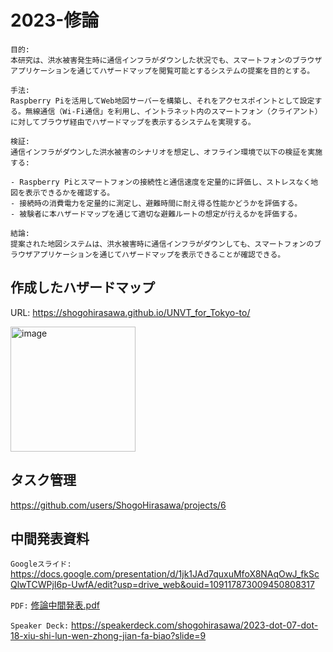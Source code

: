 # 2023-修論
```text
目的:
本研究は、洪水被害発生時に通信インフラがダウンした状況でも、スマートフォンのブラウザアプリケーションを通じてハザードマップを閲覧可能とするシステムの提案を目的とする。

手法:
Raspberry Piを活用してWeb地図サーバーを構築し、それをアクセスポイントとして設定する。無線通信（Wi-Fi通信」を利用し、イントラネット内のスマートフォン（クライアント）に対してブラウザ経由でハザードマップを表示するシステムを実現する。

検証:
通信インフラがダウンした洪水被害のシナリオを想定し、オフライン環境で以下の検証を実施する:

- Raspberry Piとスマートフォンの接続性と通信速度を定量的に評価し、ストレスなく地図を表示できるかを確認する。
- 接続時の消費電力を定量的に測定し、避難時間に耐え得る性能かどうかを評価する。
- 被験者に本ハザードマップを通じて適切な避難ルートの想定が行えるかを評価する。

結論:
提案された地図システムは、洪水被害時に通信インフラがダウンしても、スマートフォンのブラウザアプリケーションを通じてハザードマップを表示できることが確認できる。
```

## 作成したハザードマップ
URL: https://shogohirasawa.github.io/UNVT_for_Tokyo-to/

<img width="200" alt="image" src="https://github.com/ShogoHirasawa/2023-syuron/assets/29940264/8e49ed31-985e-4e1e-baeb-dbfeba341e2d">

## タスク管理
https://github.com/users/ShogoHirasawa/projects/6

## 中間発表資料
```Googleスライド:``` https://docs.google.com/presentation/d/1jk1JAd7quxuMfoX8NAqOwJ_fkScQlwTCWPjI6p-UwfA/edit?usp=drive_web&ouid=109117873009450808317

```PDF:``` [修論中間発表.pdf](https://github.com/ShogoHirasawa/2023-syuron/files/12065291/default.pdf)

```Speaker Deck:``` https://speakerdeck.com/shogohirasawa/2023-dot-07-dot-18-xiu-shi-lun-wen-zhong-jian-fa-biao?slide=9


